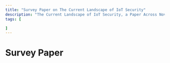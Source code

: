 ```yaml
---
title: "Survey Paper on The Current Landscape of IoT Security"
description: "The Current Landscape of IoT Security, a Paper Across Novel Methods in the Field"
tags: [

]
---
```


# Survey Paper